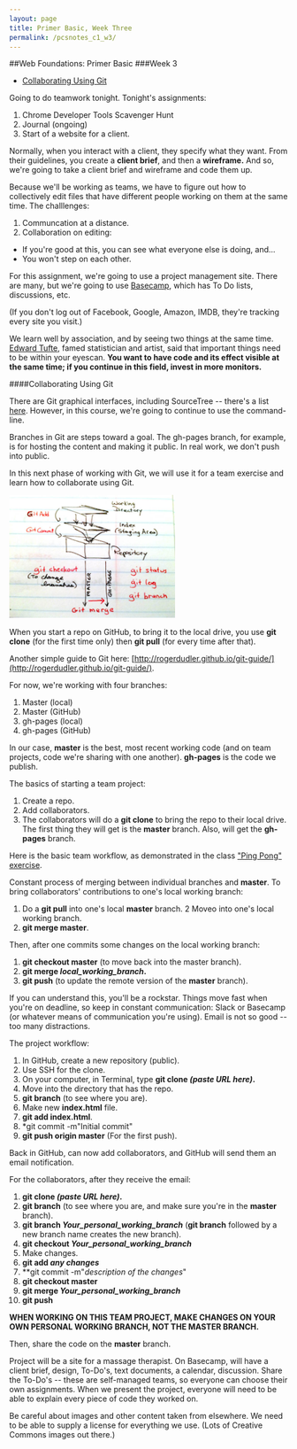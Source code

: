 ```yaml
---
layout: page
title: Primer Basic, Week Three
permalink: /pcsnotes_c1_w3/
---
```

##Web Foundations: Primer Basic
###Week 3

* [Collaborating Using Git](#git_collaboration)




Going to do teamwork tonight.  Tonight's assignments:

1. Chrome Developer Tools Scavenger Hunt
2. Journal (ongoing)
3. Start of a website for a client.

Normally, when you interact with a client, they specify what they want. From their guidelines, you create a **client brief**, and then a **wireframe.**  And so, we're going to take a client brief and wireframe and code them up.

Because we'll be working as teams, we have to figure out how to collectively edit files that have different people working on them at the same time. The challlenges:

1. Communcation at a distance.
2. Collaboration on editing: 

  * If you're good at this, you can see what everyone else is doing, and...
  * You won't step on each other.
  
For this assignment, we're going to use a project management site. There are many, but we're going to use [Basecamp](https://basecamp.com/), which has To Do lists, discussions, etc.

(If you don't log out of Facebook, Google, Amazon, IMDB, they're tracking every site you visit.)

We learn well by association, and by seeing two things at the same time. [Edward Tufte](http://www.edwardtufte.com/tufte/courses), famed statistician and artist, said that important things need to be within your eyescan.  **You want to have code and its effect visible at the same time; if you continue in this field, invest in more monitors.**

<a name="git_collaboration"></a>
####Collaborating Using Git

There are Git graphical interfaces, including SourceTree -- there's a list [here](http://git-scm.com/downloads/guis). However, in this course, we're going to continue to use the command-line. 

Branches in Git are steps toward a goal. The gh-pages branch, for example, is for hosting the content and making it public. In real work, we don't push into public.

In this next phase of working with Git, we will use it for a team exercise and learn how to collaborate using Git. 

<img src="/images/GitBranches_small.jpg" alt="GitBranches" width="300px">

When you start a repo on GitHub, to bring it to the local drive, you use **git clone** (for the first time only) then **git pull** (for every time after that).

Another simple guide to Git here: [http://rogerdudler.github.io/git-guide/](http://rogerdudler.github.io/git-guide/).

For now, we're working with four branches:

1. Master (local)
2. Master (GitHub)
3. gh-pages (local)
4. gh-pages (GitHub)

In our case, **master** is the best, most recent working code (and on team projects, code we're sharing with one another). **gh-pages** is the code we publish.

The basics of starting a team project:

1. Create a repo.
2. Add collaborators.
3. The collaborators will do a **git clone** to bring the repo to their local drive. The first thing they will get is the **master** branch.  Also, will get the **gh-pages** branch.

Here is the basic team workflow, as demonstrated in the class ["Ping Pong" exercise](http://portlandcodeschool.github.io/primer/assignments/03-collaborating-with-git-and-github-ping-pong/).

Constant process of merging between individual branches and **master**.  To bring collaborators' contributions to one's local working branch: 

1. Do a **git pull** into one's local **master** branch.
2 Moveo into one's local working branch.
3. **git merge master**. 

Then, after one commits some changes on the local working branch:

1. **git checkout master** (to move back into the master branch).
2. **git merge <em>local_working_branch</em>.**
3. **git push** (to update the remote version of the <strong>master</strong> branch).

If you can understand this, you'll be a rockstar. Things move fast when you're on deadline, so keep in constant communication: Slack or Basecamp (or whatever means of communication you're using). Email is not so good -- too many distractions.

The project workflow:

1. In GitHub, create a new repository (public).
2. Use SSH for the clone.
3. On your computer, in Terminal, type **git clone <em>(paste URL here)</em>.**
4. Move into the directory that has the repo.
5. **git branch** (to see where you are).
6. Make new **index.html** file.
7. **git add index.html**.
8. *git commit -m"Initial commit"
9. **git push origin master** (For the first push).

Back in GitHub, can now add collaborators, and GitHub will send them an email notification.

For the collaborators, after they receive the email:

1. **git clone <em>(paste URL here)</em>.**
2. **git branch** (to see where you are, and make sure you're in the **master** branch).
3. **git branch <em>Your_personal_working_branch</em>** (**git branch** followed by a new branch name creates the new branch).
4. **git checkout <em>Your_personal_working_branch</em>**
5. Make changes.
6. **git add <em>any changes</em>**
7. **git commit -m"<em>description of the changes</em>"
8. **git checkout master**
9. **git merge <em>Your_personal_working_branch</em>**
10. **git push**

**WHEN WORKING ON THIS TEAM PROJECT, MAKE CHANGES ON YOUR OWN PERSONAL WORKING BRANCH, NOT THE MASTER BRANCH.**

Then, share the code on the **master** branch.

Project will be a site for a massage therapist. On Basecamp, will have a client brief, design, To-Do's, text documents, a calendar, discussion. Share the To-Do's -- these are self-managed teams, so everyone can choose their own assignments.  When we present the project, everyone will need to be able to explain every piece of code they worked on.

Be careful about images and other content taken from elsewhere. We need to be able to supply a license for everything we use. (Lots of Creative Commons images out there.)